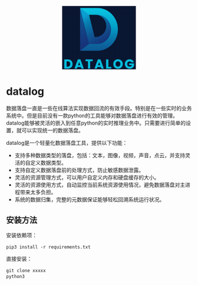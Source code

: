 <!--
 * @Author: chenyue93 chenyue21@jd.com
 * @Date: 2025-01-20 15:10:20
 * @LastEditors: chenyue93 chenyue21@jd.com
 * @LastEditTime: 2025-01-22 14:04:35
 * @FilePath: /datalog/README.md
 * @Description: 
 * 
 * Copyright (c) 2025 by ${git_name_email}, All Rights Reserved. 
-->
<div align=center><img src="doc/icon.png" width="200px" >
<div align=left>

# datalog

数据落盘一直是一些在线算法实现数据回流的有效手段。特别是在一些实时的业务系统中。但是目前没有一款python的工具能够对数据落盘进行有效的管理。datalog能够被灵活的嵌入到任意python的实时推理业务中。只需要进行简单的设置，就可以实现统一的数据落盘。

datalog是一个轻量化数据落盘工具，提供以下功能：

- 支持多种数据类型的落盘，包括：文本，图像，视频，声音，点云，并支持灵活的自定义数据类型。
- 支持自定义数据落盘前的处理方式，防止敏感数据泄露。
- 灵活的资源管理方式，可以用户自定义内存和硬盘缓存的大小。
- 灵活的资源使用方式，自动监控当前系统资源使用情况，避免数据落盘对主进程带来太多负担。
- 系统的数据归集，完整的元数据保证能够轻松回溯系统运行状况。

## 安装方法

安装依赖项：

```shell
pip3 install -r requirements.txt
```

直接安装：
```shell
git clone xxxxx
python3 
```

